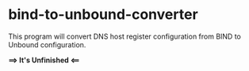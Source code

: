 # bind-to-unbound-converter

This program will convert DNS host register configuration from BIND to Unbound configuration.

**==> It's Unfinished <==**
